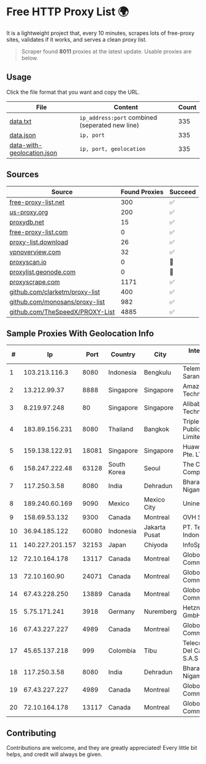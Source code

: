 
# Free HTTP Proxy List 🌍

It is a lightweight project that, every 10 minutes, scrapes lots of free-proxy sites, validates if it works, and serves a clean proxy list.


> Scraper found **8011** proxies at the latest update. Usable proxies are below.

## Usage

Click the file format that you want and copy the URL.


|File|Content|Count|
|----|-------|-----|
|[data.txt](https://raw.githubusercontent.com/themiralay/Proxy-List-World/master/data.txt)|`ip_address:port` combined (seperated new line)|335|
|[data.json](https://raw.githubusercontent.com/themiralay/Proxy-List-World/master/data.json)|`ip, port`|335|
|[data-with-geolocation.json](https://raw.githubusercontent.com/themiralay/Proxy-List-World/master/data-with-geolocation.json)|`ip, port, geolocation`|335|

## Sources

|Source|Found Proxies|Succeed|
|------|-------------|-------|
|[free-proxy-list.net](https://free-proxy-list.net)|300|✅|
|[us-proxy.org](https://www.us-proxy.org)|200|✅|
|[proxydb.net](http://proxydb.net)|15|✅|
|[free-proxy-list.com](https://free-proxy-list.com/?page=&port=&type%5B%5D=http&type%5B%5D=https&up_time=0&search=Search)|0|✅|
|[proxy-list.download](https://www.proxy-list.download/HTTP)|26|✅|
|[vpnoverview.com](https://vpnoverview.com/privacy/anonymous-browsing/free-proxy-servers)|32|✅|
|[proxyscan.io](https://www.proxyscan.io)|0|🚫|
|[proxylist.geonode.com](https://proxylist.geonode.com/api/proxy-list?limit=300&page=1&sort_by=lastChecked&sort_type=desc&protocols=http,https)|0|🚫|
|[proxyscrape.com](https://api.proxyscrape.com/v2/?request=displayproxies&protocol=http&timeout=10000&country=all&ssl=all&anonymity=all)|1171|✅|
|[github.com/clarketm/proxy-list](https://raw.githubusercontent.com/clarketm/proxy-list/master/proxy-list-raw.txt)|400|✅|
|[github.com/monosans/proxy-list](https://raw.githubusercontent.com/monosans/proxy-list/main/proxies/http.txt)|982|✅|
|[github.com/TheSpeedX/PROXY-List](https://raw.githubusercontent.com/TheSpeedX/PROXY-List/master/http.txt)|4885|✅|


## Sample Proxies With Geolocation Info

|#|Ip|Port|Country|City|Internet Service Provider|
|-|--|----|-------|----|-------------------------|
|1|103.213.116.3|8080|Indonesia|Bengkulu|Telemedia Dinamika Sarana, PT|
|2|13.212.99.37|8888|Singapore|Singapore|Amazon Technologies Inc.|
|3|8.219.97.248|80|Singapore|Singapore|Alibaba (US) Technology Co., Ltd.|
|4|183.89.156.231|8080|Thailand|Bangkok|Triple T Broadband Public Company Limited|
|5|159.138.122.91|18081|Singapore|Singapore|Huawei International Pte. LTD|
|6|158.247.222.48|63128|South Korea|Seoul|The Constant Company, LLC|
|7|117.250.3.58|8080|India|Dehradun|Bharat Sanchar Nigam Ltd|
|8|189.240.60.169|9090|Mexico|Mexico City|Uninet S.A. de C.V.|
|9|158.69.53.132|9300|Canada|Montreal|OVH SAS|
|10|36.94.185.122|60080|Indonesia|Jakarta Pusat|PT. Telekomunikasi Indonesia|
|11|140.227.201.157|32153|Japan|Chiyoda|InfoSphere|
|12|72.10.164.178|13117|Canada|Montreal|GloboTech Communications|
|13|72.10.160.90|24071|Canada|Montreal|GloboTech Communications|
|14|67.43.228.250|13889|Canada|Montreal|GloboTech Communications|
|15|5.75.171.241|3918|Germany|Nuremberg|Hetzner Online GmbH|
|16|67.43.227.227|4989|Canada|Montreal|GloboTech Communications|
|17|45.65.137.218|999|Colombia|Tibu|Telecomunicaciones Del Catatumbo S.A.S|
|18|117.250.3.58|8080|India|Dehradun|Bharat Sanchar Nigam Ltd|
|19|67.43.227.227|4989|Canada|Montreal|GloboTech Communications|
|20|72.10.164.178|13117|Canada|Montreal|GloboTech Communications|



## Contributing

Contributions are welcome, and they are greatly appreciated! Every
little bit helps, and credit will always be given.

